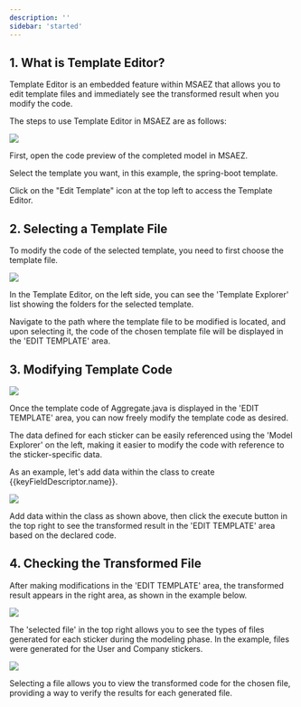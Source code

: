 ```yaml
---
description: ''
sidebar: 'started'
---
```


## 1. What is Template Editor?
Template Editor is an embedded feature within MSAEZ that allows you to edit template files and immediately see the transformed result when you modify the code.

The steps to use Template Editor in MSAEZ are as follows:

![](https://github.com/msa-ez/platform/assets/123912988/5d2ff91f-2992-474f-9104-094e6aa9dd68)

First, open the code preview of the completed model in MSAEZ.

Select the template you want, in this example, the spring-boot template.

Click on the "Edit Template" icon at the top left to access the Template Editor.

## 2. Selecting a Template File

To modify the code of the selected template, you need to first choose the template file.

![](https://github.com/msa-ez/platform/assets/123912988/d9680e6b-6a13-4f18-be78-6cf12320b442)

In the Template Editor, on the left side, you can see the 'Template Explorer' list showing the folders for the selected template. 

Navigate to the path where the template file to be modified is located, and upon selecting it, the code of the chosen template file will be displayed in the 'EDIT TEMPLATE' area.


## 3. Modifying Template Code

![](https://github.com/msa-ez/platform/assets/123912988/f77e8e08-fa7c-4ce6-bf23-acc59c2a703c)

Once the template code of Aggregate.java is displayed in the 'EDIT TEMPLATE' area, you can now freely modify the template code as desired. 

The data defined for each sticker can be easily referenced using the 'Model Explorer' on the left, making it easier to modify the code with reference to the sticker-specific data.

As an example, let's add data within the class to create {{keyFieldDescriptor.name}}.

![](https://github.com/msa-ez/platform/assets/123912988/bd096c0e-d7b9-473d-bd90-21ab2b34b8b8)

Add data within the class as shown above, then click the execute button in the top right to see the transformed result in the 'EDIT TEMPLATE' area based on the declared code.



## 4. Checking the Transformed File
After making modifications in the 'EDIT TEMPLATE' area, the transformed result appears in the right area, as shown in the example below.

![](https://github.com/msa-ez/platform/assets/123912988/e795b10f-633f-481f-9a8d-14bb10d693a8)

The 'selected file' in the top right allows you to see the types of files generated for each sticker during the modeling phase. In the example, files were generated for the User and Company stickers.

![](https://github.com/msa-ez/platform/assets/123912988/9a2516f8-166a-4816-a159-eef845cc10ab)

Selecting a file allows you to view the transformed code for the chosen file, providing a way to verify the results for each generated file.